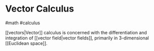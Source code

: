# Vector Calculus
#math #calculus 

[[vectors|Vector]] calculus is concerned with the differentiation and integration of [[vector field|vector fields]], primarily in 3-dimensional [[Euclidean space]].